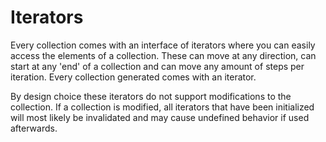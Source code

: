 # Iterators

Every collection comes with an interface of iterators where you can easily access the elements of a collection. These can move at any direction, can start at any 'end' of a collection and can move any amount of steps per iteration. Every collection generated comes with an iterator.

By design choice these iterators do not support modifications to the collection. If a collection is modified, all iterators that have been initialized will most likely be invalidated and may cause undefined behavior if used afterwards.
